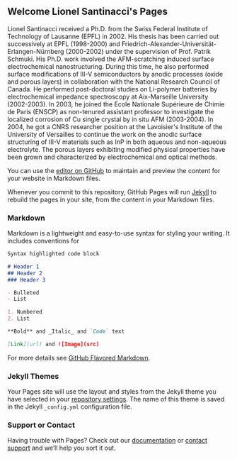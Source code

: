 ## Welcome Lionel Santinacci's Pages

Lionel Santinacci received a Ph.D. from the Swiss Federal Institute of Technology of Lausanne (EPFL) in 2002. His thesis has been carried out successively at EPFL (1998-2000) and Friedrich-Alexander-Universität-Erlangen-Nürnberg (2000-2002) under the supervision of Prof. Patrik Schmuki. His Ph.D. work involved the AFM-scratching induced surface electrochemical nanostructuring. During this time, he also performed surface modifications of III-V semiconductors by anodic processes (oxide and porous layers) in collaboration with the National Research Council of Canada. He performed post-doctoral studies on Li-polymer batteries by electrochemical impedance spectroscopy at Aix-Marseille University (2002-2003). In 2003, he joined the Ecole Nationale Supérieure de Chimie de Paris (ENSCP) as non-tenured assistant professor to investigate the localized corrosion of Cu single crystal by in situ AFM (2003-2004). In 2004, he got a CNRS researcher position at the Lavoisier's Institute of the University of Versailles to continue the work on the anodic surface structuring of III-V materials such as InP in both aqueous and non-aqueous electrolyte. The porous layers exhibiting modified physical properties have been grown and characterized by electrochemical and optical methods.

You can use the [editor on GitHub](https://github.com/santinacci/sune/edit/master/index.md) to maintain and preview the content for your website in Markdown files.

Whenever you commit to this repository, GitHub Pages will run [Jekyll](https://jekyllrb.com/) to rebuild the pages in your site, from the content in your Markdown files.

### Markdown

Markdown is a lightweight and easy-to-use syntax for styling your writing. It includes conventions for

```markdown
Syntax highlighted code block

# Header 1
## Header 2
### Header 3

- Bulleted
- List

1. Numbered
2. List

**Bold** and _Italic_ and `Code` text

[Link](url) and ![Image](src)
```

For more details see [GitHub Flavored Markdown](https://guides.github.com/features/mastering-markdown/).

### Jekyll Themes

Your Pages site will use the layout and styles from the Jekyll theme you have selected in your [repository settings](https://github.com/santinacci/sune/settings). The name of this theme is saved in the Jekyll `_config.yml` configuration file.

### Support or Contact

Having trouble with Pages? Check out our [documentation](https://help.github.com/categories/github-pages-basics/) or [contact support](https://github.com/contact) and we’ll help you sort it out.
